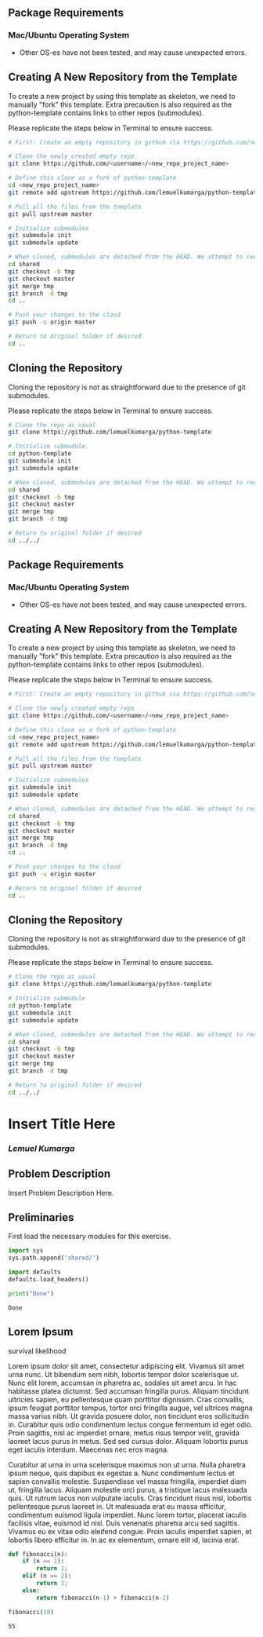 ## Package Requirements

### Mac/Ubuntu Operating System
- Other OS-es have not been tested, and may cause unexpected errors.

## Creating A New Repository from the Template

To create a new project by using this template as skeleton, we need to manually "fork" this template. Extra precaution is also required as the python-template contains links to other repos (submodules).

Please replicate the steps below in Terminal to ensure success.

``` sh
# First: Create an empty repository in github via https://github.com/new

# Clone the newly created empty repo
git clone https://github.com/<username>/<new_repo_project_name>

# Define this clone as a fork of python-template
cd <new_repo_project_name> 
git remote add upstream https://github.com/lemuelkumarga/python-template.git

# Pull all the files from the template
git pull upstream master

# Initialize submodules
git submodule init
git submodule update

# When cloned, submodules are detached from the HEAD. We attempt to rectify this issue to prevent problems in git
cd shared
git checkout -b tmp
git checkout master
git merge tmp
git branch -d tmp
cd ..

# Push your changes to the cloud
git push -u origin master

# Return to original folder if desired
cd ..
```

## Cloning the Repository

Cloning the repository is not as straightforward due to the presence of git submodules.

Please replicate the steps below in Terminal to ensure success.

``` sh
# Clone the repo as usual
git clone https://github.com/lemuelkumarga/python-template

# Initialize submodule
cd python-template
git submodule init
git submodule update

# When cloned, submodules are detached from the HEAD. We attempt to rectify this issue to prevent problems in git
cd shared
git checkout -b tmp
git checkout master
git merge tmp
git branch -d tmp

# Return to original folder if desired
cd ../../
```

## Package Requirements

### Mac/Ubuntu Operating System
- Other OS-es have not been tested, and may cause unexpected errors.

## Creating A New Repository from the Template

To create a new project by using this template as skeleton, we need to manually "fork" this template. Extra precaution is also required as the python-template contains links to other repos (submodules).

Please replicate the steps below in Terminal to ensure success.

``` sh
# First: Create an empty repository in github via https://github.com/new

# Clone the newly created empty repo
git clone https://github.com/<username>/<new_repo_project_name>

# Define this clone as a fork of python-template
cd <new_repo_project_name> 
git remote add upstream https://github.com/lemuelkumarga/python-template.git

# Pull all the files from the template
git pull upstream master

# Initialize submodules
git submodule init
git submodule update

# When cloned, submodules are detached from the HEAD. We attempt to rectify this issue to prevent problems in git
cd shared
git checkout -b tmp
git checkout master
git merge tmp
git branch -d tmp
cd ..

# Push your changes to the cloud
git push -u origin master

# Return to original folder if desired
cd ..
```

## Cloning the Repository

Cloning the repository is not as straightforward due to the presence of git submodules.

Please replicate the steps below in Terminal to ensure success.

``` sh
# Clone the repo as usual
git clone https://github.com/lemuelkumarga/python-template

# Initialize submodule
cd python-template
git submodule init
git submodule update

# When cloned, submodules are detached from the HEAD. We attempt to rectify this issue to prevent problems in git
cd shared
git checkout -b tmp
git checkout master
git merge tmp
git branch -d tmp

# Return to original folder if desired
cd ../../
```


# Insert Title Here

### <i>Lemuel Kumarga</i>


## Problem Description

Insert Problem Description Here.



## Preliminaries

First load the necessary modules for this exercise.


```python
import sys
sys.path.append('shared/')

import defaults
defaults.load_headers()
```




<link href="shared/css/defaults.css" rel="stylesheet"><link href="../../shared/css/definitions.css" rel="stylesheet"><link href="../../shared/css/general.css" rel="stylesheet"><link href="shared/css/python.css" rel="stylesheet"><script src="https://ajax.googleapis.com/ajax/libs/jquery/3.3.1/jquery.min.js"></script><script src="https://maxcdn.bootstrapcdn.com/bootstrap/3.3.7/js/bootstrap.min.js"></script><script src="shared/js/styles.js"></script><script src="shared/js/popover.js"></script>




```python
print("Done")
```

    Done


## Lorem Ipsum

<a data-toggle="popover" title="Survival Likelihood" data-content="% of passengers in the group who survived
.">survival likelihood</a>

Lorem ipsum dolor sit amet, consectetur adipiscing elit. Vivamus sit amet urna nunc. Ut bibendum sem nibh, lobortis tempor dolor scelerisque ut. Nunc elit lorem, accumsan in pharetra ac, sodales sit amet arcu. In hac habitasse platea dictumst. Sed accumsan fringilla purus. Aliquam tincidunt ultricies sapien, eu pellentesque quam porttitor dignissim. Cras convallis, ipsum feugiat porttitor tempus, tortor orci fringilla augue, vel ultrices magna massa varius nibh. Ut gravida posuere dolor, non tincidunt eros sollicitudin in. Curabitur quis odio condimentum lectus congue fermentum id eget odio. Proin sagittis, nisl ac imperdiet ornare, metus risus tempor velit, gravida laoreet lacus purus in metus. Sed sed cursus dolor. Aliquam lobortis purus eget iaculis interdum. Maecenas nec eros magna.

Curabitur at urna in urna scelerisque maximus non ut urna. Nulla pharetra ipsum neque, quis dapibus ex egestas a. Nunc condimentum lectus et sapien convallis molestie. Suspendisse vel massa fringilla, imperdiet diam ut, fringilla lacus. Aliquam molestie orci purus, a tristique lacus malesuada quis. Ut rutrum lacus non vulputate iaculis. Cras tincidunt risus nisl, lobortis pellentesque purus laoreet in. Ut malesuada erat eu massa efficitur, condimentum euismod ligula imperdiet. Nunc lorem tortor, placerat iaculis facilisis vitae, euismod id nisl. Duis venenatis pharetra arcu sed sagittis. Vivamus eu ex vitae odio eleifend congue. Proin iaculis imperdiet sapien, et lobortis libero efficitur in. In ac ex elementum, ornare elit id, lacinia erat.


```python
def fibonacci(n):
    if (n == 1):
        return 1;
    elif (n == 2):
        return 1;
    else:
        return fibonacci(n-1) + fibonacci(n-2)

fibonacci(10)
```




    55


